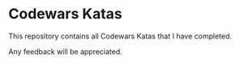 Codewars Katas
====================


This repository contains all Codewars Katas that I have completed. 

Any feedback will be appreciated.